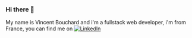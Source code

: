 ### Hi there 👋
My name is Vincent Bouchard and i'm a fullstack web developer, i'm from France, you can find me on [![LinkedIn](https://cdn-icons-png.flaticon.com/512/174/174857.png)][1]



[1]: https://www.linkedin.com/in/bouchard-vincent/
